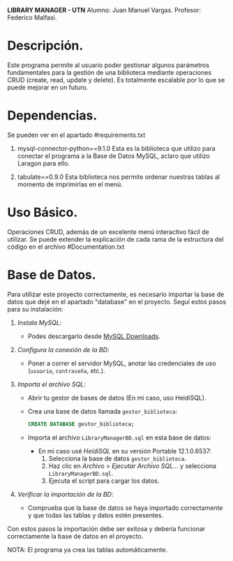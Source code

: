 
**LIBRARY MANAGER - UTN**
Alumno: Juan Manuel Vargas.
Profesor: Federico Malfasi.

# Descripción.
Este programa permite al usuario poder gestionar algunos parámetros fundamentales para la gestión de una biblioteca
mediante operaciones CRUD (create, read, update y delete). Es totalmente escalable por lo que se puede mejorar en
un futuro.

# Dependencias.
Se pueden ver en el apartado #requirements.txt

1. mysql-connector-python==9.1.0
Esta es la biblioteca que utilizo para conectar el programa a la Base de Datos MySQL, aclaro que utilizo Laragon para ello.

2. tabulate==0.9.0
Esta biblioteca nos permite ordenar nuestras tablas al momento de imprimirlas en el menú.

# Uso Básico.
Operaciones CRUD, además de un excelente menú interactivo fácil de utilizar.
Se puede extender la explicación de cada rama de la estructura del código en el archivo #Documentation.txt

# Base de Datos.
Para utilizar este proyecto correctamente, es necesario importar la base de datos que dejé en el apartado "database" en el proyecto. Seguí estos pasos para su instalación:

1. *Instala MySQL*:
   - Podes descargarlo desde [MySQL Downloads](https://dev.mysql.com/downloads/installer/).

2. *Configura la conexión de la BD*:
   - Poner a correr el servidor MySQL, anotar las credenciales de uso (`usuario`, `contraseña`, etc.).

3. *Importa el archivo SQL*:
   - Abrir tu gestor de bases de datos (En mi caso, uso HeidiSQL).
   - Crea una base de datos llamada `gestor_biblioteca`:
     ```sql
     CREATE DATABASE gestor_biblioteca;
     ```
    
   - Importa el archivo `LibraryManagerBD.sql` en esta base de datos:
     - En mi caso usé *HeidiSQL* en su versión Portable 12.1.0.6537:
       1. Selecciona la base de datos `gestor_biblioteca`.
       2. Haz clic en *Archivo* > *Ejecutar Archivo SQL...* y selecciona `LibraryManagerBD.sql`.
       3. Ejecuta el script para cargar los datos.

4. *Verificar la importación de la BD*:
   - Comprueba que la base de datos se haya importado correctamente y que todas las tablas y datos estén presentes.

Con estos pasos la importación debe ser exitosa y debería funcionar correctamente la base de datos en el proyecto.

NOTA: El programa ya crea las tablas automáticamente.
